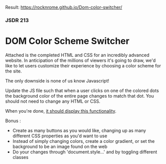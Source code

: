 Result: https://rocknrome.github.io/Dom-color-switcher/

### JSDR 213

# DOM Color Scheme Switcher

Attached is the completed HTML and CSS for an incredibly advanced website. In anticipation of the millions of viewers it's going to draw, we'd like to let users customize their experience by choosing a color scheme for the site.

The only downside is none of us know Javascript!

Update the JS file such that when a user clicks on one of the colored dots the background color of the entire page changes to match that dot. You should not need to change any HTML or CSS.

When you're done, [it should display this functionality](https://git.generalassemb.ly/pages/ga-wdi-exercises/color-scheme-switcher/).


Bonus : 
- Create as many buttons as you would like, changing up as many different CSS properties as you'd want to use
- Instead of simply changing colors, create a color gradient, or set the background to be an image found on the web
- Do your changes through 'document.style...' and by toggling different classes
